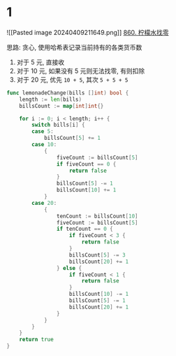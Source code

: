 # 1
![[Pasted image 20240409211649.png]]
[860. 柠檬水找零](https://leetcode.cn/problems/lemonade-change/)

思路: 贪心, 使用哈希表记录当前持有的各类货币数
1. 对于 5 元, 直接收
2. 对于 10 元, 如果没有 5 元则无法找零, 有则扣除
3. 对于 20 元, 优先 `10 + 5`, 其次 `5 + 5 + 5`

```go
func lemonadeChange(bills []int) bool {
	length := len(bills)
	billsCount := map[int]int{}

	for i := 0; i < length; i++ {
		switch bills[i] {
		case 5:
			billsCount[5] += 1
		case 10:
			{
				fiveCount := billsCount[5]
				if fiveCount == 0 {
					return false
				}
				billsCount[5] -= 1
				billsCount[10] += 1
			}
		case 20:
			{
				tenCount := billsCount[10]
				fiveCount := billsCount[5]
				if tenCount == 0 {
					if fiveCount < 3 {
						return false
					}
					billsCount[5] -= 3
					billsCount[20] += 1
				} else {
					if fiveCount < 1 {
						return false
					}
					billsCount[10] -= 1
					billsCount[5] -= 1
					billsCount[20] += 1
				}
			}
		}
	}
	return true
}
```
